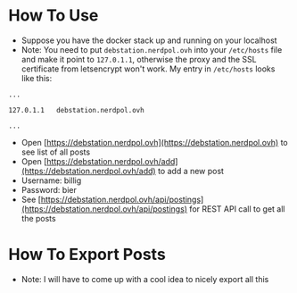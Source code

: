 # How To Use
* Suppose you have the docker stack up and running on your localhost
* Note: You need to put `debstation.nerdpol.ovh` into your `/etc/hosts` file and make it point to `127.0.1.1`, otherwise the proxy and the SSL certificate from letsencrypt won't work. My entry in `/etc/hosts` looks like this:
```
...

127.0.1.1   debstation.nerdpol.ovh

...
```
* Open [https://debstation.nerdpol.ovh](https://debstation.nerdpol.ovh) to see list of all posts
* Open [https://debstation.nerdpol.ovh/add](https://debstation.nerdpol.ovh/add) to add a new post
* Username: billig
* Password: bier
* See [https://debstation.nerdpol.ovh/api/postings](https://debstation.nerdpol.ovh/api/postings) for REST API call to get all the posts

# How To Export Posts
* Note: I will have to come up with a cool idea to nicely export all this

